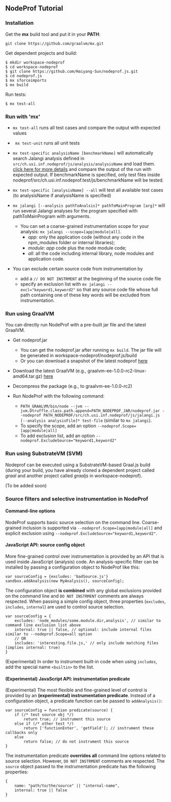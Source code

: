 
## NodeProf Tutorial

### Installation

Get the __mx__ build tool and put it in your __PATH__:

```
git clone https://github.com/graalvm/mx.git
```

Get dependent projects and build:

```
$ mkdir workspace-nodeprof
$ cd workspace-nodeprof
$ git clone https://github.com/Haiyang-Sun/nodeprof.js.git
$ cd nodeprof.js
$ mx sforceimports
$ mx build
```


Run tests:
```
$ mx test-all
```

### Run with 'mx'

- ``` mx test-all ``` runs all test cases and compare the output with expected values

- ``` mx test-unit``` runs all unit tests

- ``` mx test-specific analysisName [benchmarkName] ``` will automatically search Jalangi analysis defined in ```src/ch.usi.inf.nodeprof/js/analysis/analysisName``` and load them. [click here for more details](https://github.com/Haiyang-Sun/nodeprof.js/tree/master/src/ch.usi.inf.nodeprof/js/analysis) and compare the output of the run with expected output.
If benchmarkName is specified, only test files inside nodeprof/src/ch.usi.inf.nodeprof.test/js/benchmarkName will be tested.

- ``` mx test-specific [analysisName] --all ``` will test all available test cases (to analysisName if analysisName is specified)

- ``` mx jalangi [--analysis pathToAnalsis]* pathToMainProgram [arg]* ``` will run several Jalangi analyses for the program specified with pathToMainProgram with arguments.
  * You can set a coarse-grained instrumentation scope for your analysis: ``` mx jalangi --scope=[app|module|all] ```.
    - _app_: only the application code (without any code in the npm_modules folder or internal libraries);
    - _module_: _app_ code plus the node module code;
    - _all_: all the code including internal library, node modules and application code.
- You can exclude certain source code from instrumentation by
  * add a ```// DO NOT INSTRMENT``` at the beginning of the source code file
  * specify an exclusion list with ```mx jalangi --excl="keyword1,keyword2"``` so that any source code file whose full path containing one of these key words will be excluded from instrumentation.

### Run using GraalVM

  You can directly run NodeProf with a pre-built jar file and the latest GraalVM.
  - Get nodeprof.jar
    * You can get the nodeprof.jar after running ```mx build```. The jar file will be generated in workspace-nodeprof/nodeprof.js/build
    * Or you can download a snapshot of the latest nodeprof [here](https://github.com/Haiyang-Sun/nodeprof.js/tree/master/snapshot/nodeprof.jar)

  - Download the latest GraalVM (e.g., graalvm-ee-1.0.0-rc2-linux-amd64.tar.gz) [here](http://www.oracle.com/technetwork/oracle-labs/program-languages/downloads/index.html)

  - Decompress the package (e.g., to graalvm-ee-1.0.0-rc2)

  - Run NodeProf with the following command:
    * ``` PATH_GRAALVM/bin/node --jvm --jvm.Dtruffle.class.path.append=PATH_NODEPROF_JAR/nodeprof.jar --nodeprof PATH_NODEPROF/src/ch.usi.inf.nodeprof/js/jalangi.js [--analysis analysisFile]* test-file ``` (similar to ```mx jalangi```).
    * To specify the scope, add an option ```--nodeprof.Scope=[app|module|all]```
    * To add exclusion list, add an option ```--nodeprof.ExcludeSource="keyword1,keyword2"```

### Run using SubstrateVM (SVM)

Nodeprof can be executed using a SubstrateVM-based Graal.js build (during your build, you have already cloned a dependent project called _graal_ and another project called _graaljs_ in workspace-nodeprof).

(To be added soon)

### Source filters and selective instrumentation in NodeProf
#### Command-line options
NodeProf supports basic source selection on the command line. Coarse-grained inclusion is supported
via `--nodeprof.Scope=[app|module|all]` and explicit exclusion using `--nodeprof.ExcludeSource="keyword1,keyword2"`.

#### JavaScript API: source config object
More fine-grained control over instrumentation is provided by an API that is used inside JavaScript
(analysis) code. An analysis-specific filter can be installed by passing a configuration object
to NodeProf like this:

```
var sourceConfig = {excludes: 'badSource.js'}
sandbox.addAnalysis(new MyAnalysis(), sourceConfig);
```

The configuration object **is combined** with any global exclusions provided on the command line and
`DO NOT INSTRMENT` comments are always respected.
When passing a simple config object, three properties (`excludes`, `includes`, `internal`)
are used to control source selection.

```
var sourceConfig = {
    excludes: 'node_modules/some.module.dir,analysis', // similar to command line exclusion list above 
    internal: true || false, // optional: include internal files similar to --nodeprof.Scope=all option
    // OR
    includes: 'interesting.file.js,' // only include matching files (implies internal: true)
}
```

(Experimental) In order to instrument built-in code when using `includes`, add the special name `<builtin>` to the list. 

#### (Experimental) JavaScript API: instrumentation predicate

(Experimental) The most flexible and fine-grained level of control is provided by an **(experimental) instrumentation predicate**.
Instead of a configuration object, a predicate function can be passed to `addAnalysis()`:
  
```
var sourceConfig = function predicate(source) {
    if (/* test source obj */)
        return true; // instrument this source
    else if (/* other test */)
        return ['functionEnter', 'getField']; // instrument these callbacks only
    else
        return false; // do not instrument this source   
}
```

The instrumentation predicate **overrides all** command line options related to source selection. However,
`DO NOT INSTRMENT` comments are respected.
The `source` object passed to the instrumentation predicate has the following properties:

```
{
    name: "path/to/the/source" || "internal-name",
    internal: true || false
}
```
